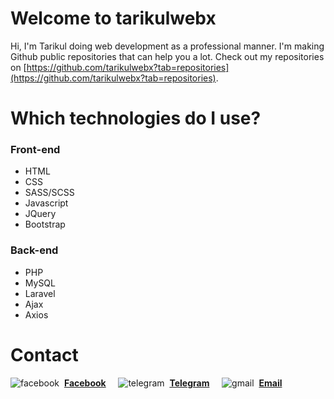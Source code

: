 # Welcome to tarikulwebx

Hi, I'm Tarikul doing web development as a professional manner. I'm making Github public repositories that can help you a lot. Check out my repositories on [https://github.com/tarikulwebx?tab=repositories](https://github.com/tarikulwebx?tab=repositories).



# Which technologies do I use?

### Front-end
* HTML
* CSS
* SASS/SCSS
* Javascript
* JQuery
* Bootstrap


### Back-end
* PHP
* MySQL
* Laravel
* Ajax
* Axios


# Contact
![facebook](https://user-images.githubusercontent.com/90204496/161873589-51d8f120-eefd-4337-8dde-f4c5c3678bdc.png) &nbsp;**[Facebook](https://www.facebook.com/tarikul44/)** &nbsp;&nbsp;&nbsp; ![telegram](https://user-images.githubusercontent.com/90204496/161874417-b110c401-716a-4534-8e32-5a7f104dcb30.png) &nbsp;**[Telegram](https://t.me/tarikul_brur)** &nbsp;&nbsp;&nbsp; ![gmail](https://user-images.githubusercontent.com/90204496/161874027-eadb783d-b8d0-479f-8b7e-4c4b0e00385e.png) &nbsp;**[Email](mailto:tarikulwebx@gmail.com)**


